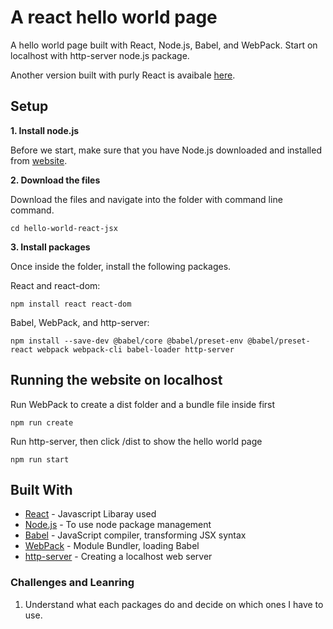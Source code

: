 # A react hello world page

A hello world page built with React, Node.js, Babel, and WebPack. Start on localhost with http-server node.js package.

Another version built with purly React is avaibale [here]().


## Setup


**1. Install node.js**

Before we start, make sure that you have Node.js downloaded and installed from [website](https://nodejs.org/en/download/).


**2. Download the files**

Download the files and navigate into the folder with command line command.

```
cd hello-world-react-jsx
```

**3. Install packages**

Once inside the folder, install the following packages.

React and react-dom: 

```
npm install react react-dom

```

Babel, WebPack, and http-server:

```
npm install --save-dev @babel/core @babel/preset-env @babel/preset-react webpack webpack-cli babel-loader http-server

```

## Running the website on localhost

Run WebPack to create a dist folder and a bundle file inside first

```
npm run create

```

Run http-server, then click /dist to show the hello world page

```
npm run start

```

## Built With

* [React](https://reactjs.org/) - Javascript Libaray used
* [Node.js](nodejs.org) - To use node package management
* [Babel](https://babeljs.io/) - JavaScript compiler, transforming JSX syntax
* [WebPack](webpack.js.org) - Module Bundler, loading Babel
* [http-server](www.npmjs.com/package/http-server) - Creating a localhost web server

### Challenges and Leanring
1. Understand what each packages do and decide on which ones I have to use.

